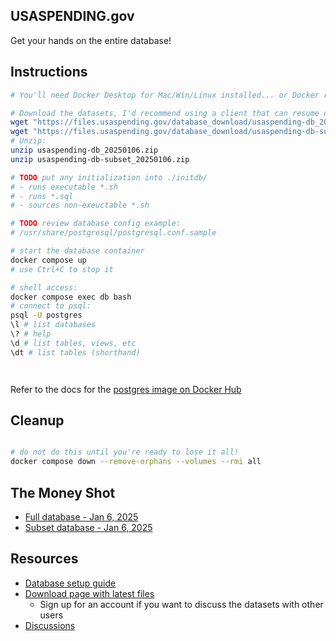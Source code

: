 ## USASPENDING.gov

Get your hands on the entire database!

## Instructions

```sh
# You'll need Docker Desktop for Mac/Win/Linux installed... or Docker running somewhere you can access.

# Download the datasets, I'd recommend using a client that can resume on failures... or just wget it:
wget "https://files.usaspending.gov/database_download/usaspending-db_20250106.zip"
wget "https://files.usaspending.gov/database_download/usaspending-db-subset_20250106.zip"
# Unzip:
unzip usaspending-db_20250106.zip
unzip usaspending-db-subset_20250106.zip

# TODO put any initialization into ./initdb/
# - runs executable *.sh 
# - runs *.sql
# - sources non-exeuctable *.sh

# TODO review database config example:
# /usr/share/postgresql/postgresql.conf.sample

# start the database container
docker compose up
# use Ctrl+C to stop it

# shell access:
docker compose exec db bash
# connect to psql:
psql -U postgres
\l # list databases
\? # help
\d # list tables, views, etc
\dt # list tables (shorthand)




```

Refer to the docs for the [postgres image on Docker Hub](https://hub.docker.com/_/postgres) 

## Cleanup

```sh

# do not do this until you're ready to lose it all!
docker compose down --remove-orphans --volumes --rmi all

```

## The Money Shot

- [Full database - Jan 6, 2025](https://files.usaspending.gov/database_download/usaspending-db_20250106.zip)
- [Subset database - Jan 6, 2025](https://files.usaspending.gov/database_download/usaspending-db-subset_20250106.zip)

## Resources

- [Database setup guide](https://files.usaspending.gov/database_download/usaspending-db-setup.pdf)
- [Download page with latest files](https://onevoicecrm.my.site.com/usaspending/s/database-download)
  - Sign up for an account if you want to discuss the datasets with other users
- [Discussions](https://onevoicecrm.my.site.com/usaspending/s/)
